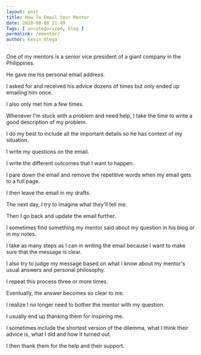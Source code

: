 ```yaml
--- 
layout: post 
title: How To Email Your Mentor 
date: 2020-08-08 21:49
Tags: [ uncategorized, blog ]
permalink: /ementor/ 
author: Kevin Olega 
--- 
```

One of my mentors is a senior vice president of a giant company in the Philippines.

He gave me his personal email address.

I asked for and received his advice dozens of times but only ended up emailing him once.

I also only met him a few times.

Whenever I'm stuck with a problem and need help, I take the time to write a good description of my problem.

I do my best to include all the important details so he has context of my situation.

I write my questions on the email.

I write the different outcomes that I want to happen.

I pare down the email and remove the repetitive words when my email gets to a full page.

I then leave the email in my drafts.

The next day, I try to imagine what they'll tell me.

Then I go back and update the email further.

I sometimes find something my mentor said about my question in his blog or in my notes.

I take as many steps as I can in writing the email because I want to make sure that the message is clear.

I also try to judge my message based on what I know about my mentor's usual answers and personal philosophy.

I repeat this process three or more times.

Eventually, the answer becomes so clear to me.

I realize I no longer need to bother the mentor with my question.

I usually end up thanking them for inspiring me.

I sometimes include the shortest version of the dilemma, what I think their advice is, what I did and how it turned out.

I then thank them for the help and their support.